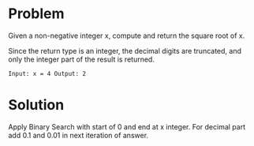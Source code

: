 # Problem

Given a non-negative integer x, compute and return the square root of x.

Since the return type is an integer, the decimal digits are truncated, and only the integer part of the result is returned.

`Input: x = 4 Output: 2`

# Solution

Apply Binary Search with start of 0 and end at x integer. For decimal part add 0.1 and 0.01 in next iteration of answer.
